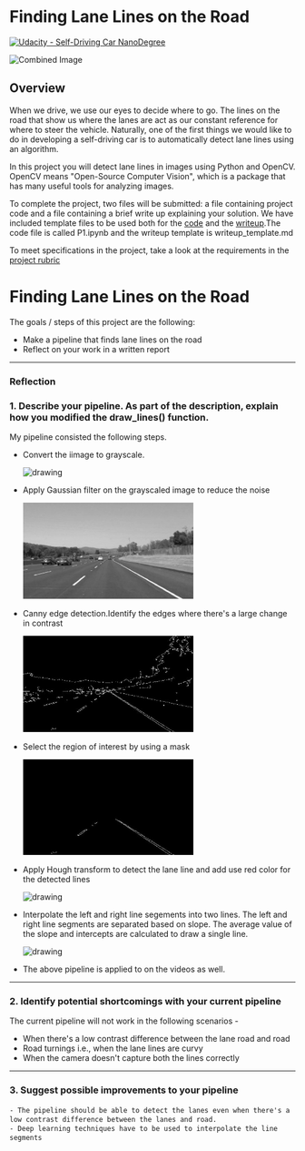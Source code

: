 # **Finding Lane Lines on the Road** 
[![Udacity - Self-Driving Car NanoDegree](https://s3.amazonaws.com/udacity-sdc/github/shield-carnd.svg)](http://www.udacity.com/drive)

<img src="examples/laneLines_thirdPass.jpg" width="480" alt="Combined Image" />

Overview
---

When we drive, we use our eyes to decide where to go.  The lines on the road that show us where the lanes are act as our constant reference for where to steer the vehicle.  Naturally, one of the first things we would like to do in developing a self-driving car is to automatically detect lane lines using an algorithm.

In this project you will detect lane lines in images using Python and OpenCV.  OpenCV means "Open-Source Computer Vision", which is a package that has many useful tools for analyzing images.  

To complete the project, two files will be submitted: a file containing project code and a file containing a brief write up explaining your solution. We have included template files to be used both for the [code](https://github.com/udacity/CarND-LaneLines-P1/blob/master/P1.ipynb) and the [writeup](https://github.com/udacity/CarND-LaneLines-P1/blob/master/writeup_template.md).The code file is called P1.ipynb and the writeup template is writeup_template.md 

To meet specifications in the project, take a look at the requirements in the [project rubric](https://review.udacity.com/#!/rubrics/322/view)


# **Finding Lane Lines on the Road**


The goals / steps of this project are the following:

- Make a pipeline that finds lane lines on the road
- Reflect on your work in a written report


---

### Reflection

### 1. Describe your pipeline. As part of the description, explain how you modified the draw_lines() function.

My pipeline consisted the following steps.

- Convert the iimage to grayscale.

    <img src="./examples/grayscale.jpg" alt="drawing" width="300"/>

- Apply Gaussian filter on the grayscaled image to reduce the noise

    <img src="./examples/gaussian_filter.jpg" alt="drawing" width="300"/>

- Canny edge detection.Identify the edges where there's a large change in contrast

    <img src="./examples/canny_edge.jpg" alt="drawing" width="300"/>

- Select the region of interest by using a mask

    <img src="./examples/masked_image.jpg" alt="drawing" width="300"/>

- Apply Hough transform to detect the lane line and add use red color for the detected lines

    <img src="./examples/line-segments-example.jpg" alt="drawing" width="300"/>

- Interpolate the left and right line segements into two lines. The left and right line segments are separated based on slope. The average value of the slope and intercepts are calculated to draw a single line.

    <img src="./examples/lanelines_thirdPass.jpg" alt="drawing" width="300"/>

- The above pipeline is applied to on the videos as well.
  
---

### 2. Identify potential shortcomings with your current pipeline

The current pipeline will not work in the following scenarios - 
- When there's a low contrast difference between the lane road and road
- Road turnings i.e., when the lane lines are curvy
- When the camera doesn't capture both the lines correctly

---

### 3. Suggest possible improvements to your pipeline

    - The pipeline should be able to detect the lanes even when there's a low contrast difference between the lanes and road. 
    - Deep learning techniques have to be used to interpolate the line segments


